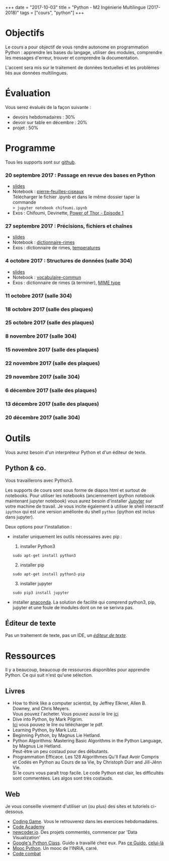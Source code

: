 +++
date = "2017-10-03"
title = "Python - M2 Ingénierie Multilingue (2017-2018)"
tags = ["cours", "python"]
+++

# Objectifs

Le cours a pour objectif de vous rendre autonome en programmation Python : apprendre les bases du langage, utiliser des modules, comprendre les messages d'erreur, trouver et comprendre la documentation.

L'accent sera mis sur le traitement de données textuelles et les problèmes liés aux données multilingues.

# Évaluation

Vous serez évalués de la façon suivante :

* devoirs hebdomadaires : 30%
* devoir sur table en décembre : 20%
* projet : 50%

# Programme

Tous les supports sont sur [github](https://github.com/clement-plancq/python-im). 

### 20 septembre 2017 : Passage en revue des bases en Python

  * [slides](http://plancq.clement.free.fr/files/python-1.html)
  * Notebook : [pierre-feuilles-ciseaux](https://raw.githubusercontent.com/clement-plancq/python-im/master/chifoumi.ipynb)    
  Télécharger le fichier .ipynb et dans le même dossier taper la commande   
  `> jupyter notebook chifoumi.ipynb`
  * Exos : Chifoumi, Devinette, [Power of Thor - Episode 1](https://www.codingame.com/training/easy/power-of-thor-episode-1)
  
### 27 septembre 2017 : Précisions, fichiers et chaînes

  * [slides](http://plancq.clement.free.fr/files/python-2.html)
  * Notebook : [dictionnaire-rimes](https://raw.githubusercontent.com/clement-plancq/python-im/master/dico-rimes.ipynb)    
  * Exos : dictionnaire de rimes, [temperatures](https://www.codingame.com/training/easy/temperatures)

### 4 octobre 2017 : Structures de données (salle 304)

  * [slides](http://plancq.clement.free.fr/files/python-3.html)
  * Notebook : [vocabulaire-commun](https://raw.githubusercontent.com/clement-plancq/python-im/master/voc-commun.ipynb)    
  * Exos : dictionnaire de rimes (à terminer), [MIME type](https://www.codingame.com/training/easy/mime-type)

### 11 octobre 2017 (salle 304)
### 18 octobre 2017 (salle des plaques)
### 25 octobre 2017 (salle des plaques)
### 8 novembre 2017 (salle 304)
### 15 novembre 2017 (salle des plaques)
### 22 novembre 2017 (salle des plaques)
### 29 novembre 2017 (salle 304)
### 6 décembre 2017 (salle des plaques)
### 13 décembre 2017 (salle des plaques)
### 20 décembre 2017 (salle 304)

# Outils

Vous aurez besoin d'un interpréteur Python et d'un éditeur de texte.

## Python & co.
Vous travaillerons avec Python3.

Les supports de cours sont sous forme de diapos html et surtout de notebooks. Pour utiliser les notebooks (anciennement ipython notebook maintenant jupyter notebook) vous aurez besoin d'installer [Jupyter](http://jupyter.org/) sur votre machine de travail.
Je vous incite également à utiliser le shell interactif `ipython` qui est une version améliorée du shell `python` (ipython est inclus dans jupyter).


Deux options pour l'installation :

* installer uniquement les outils nécessaires avec pip :
	1. installer Python3
	```
	sudo apt-get install python3
	```

	2. installer pip
	```
	sudo apt-get install python3-pip
	```
	
	3. installer jupyter
	```
	sudo pip3 install jupyter
	```

* installer [anaconda](https://www.continuum.io/downloads). La solution de facilité qui comprend python3, pip, jupyter et une foule de modules dont on ne se serivra pas.


## Éditeur de texte
Pas un traitement de texte, pas un IDE, un *[éditeur de texte](https://fr.wikipedia.org/wiki/%C3%89diteur_de_texte)*.

# Ressources

Il y a beaucoup, beaucoup de ressources disponibles pour apprendre Python. Ce qui suit n'est qu'une sélection.  

## Livres

* How to think like a computer scientist, by Jeffrey Elkner, Allen B. Downey, and Chris Meyers.  
Vous pouvez l'acheter. Vous pouvez aussi le lire [ici](http://openbookproject.net/thinkcs/python/english3e/)
* Dive into Python, by Mark Pilgrim.  
[Ici](http://www.diveintopython3.net/) vous pouvez le lire ou télécharger le pdf.
* Learning Python, by Mark Lutz.
* Beginning Python, by Magnus Lie Hetland.
* Python Algorithms: Mastering Basic Algorithms in the Python Language, by Magnus Lie Hetland.  
Peut-être un peu costaud pour des débutants.
* Programmation Efficace. Les 128 Algorithmes Qu'Il Faut Avoir Compris et Codés en Python au Cours de sa Vie, by Christoph Dürr and Jill-Jênn Vie.  
Si le cours vous paraît trop facile. Le code Python est clair, les difficultés sont commentées. Les algos sont très costauds.

## Web

Je vous conseille vivement d'utiliser un (ou plus) des sites et tutoriels ci-dessous.

* [Coding Game](https://www.codingame.com/home). Vous le retrouverez dans les exercices hebdomadaires.
* [Code Academy](https://www.codecademy.com/fr/learn/python)
* [newcoder.io](http://newcoder.io/). Des projets commentés, commencer par 'Data Visualization'
* [Google's Python Class](https://developers.google.com/edu/python/). Guido a travaillé chez eux. Pas [ce Guido](http://vignette2.wikia.nocookie.net/pixar/images/1/10/Guido.png/revision/latest?cb=20140314012724), [celui-là](https://en.wikipedia.org/wiki/Guido_van_Rossum#/media/File:Guido_van_Rossum_OSCON_2006.jpg)
* [Mooc Python](https://www.fun-mooc.fr/courses/inria/41001S03/session03/about#). Un mooc de l'INRIA, carré.
* [Code combat](https://codecombat.com/)


